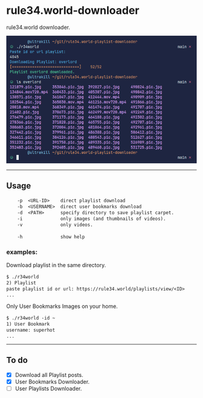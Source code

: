 # rule34.world-downloader
rule34.world downloader.

![image](/img/example.png) 
  
  ---
## Usage
```
    -p  <URL-ID>    direct playlist download
    -b  <USERNAME>  direct user bookmarks download
    -d  <PATH>      specify directory to save playlist carpet.
    -i              only images (and thumbnails of videos).
    -v              only videos.

    -h              show help
```
### examples:
Download playlist in the same directory. 
```
$ ./r34world
2) Playlist
paste playlist id or url: https://rule34.world/playlists/view/<ID>
...

```

Only User Bookmarks Images on your home.

```
$ ./r34world -id ~
1) User Bookmark
username: superhot
...
```


---
## To do
- [x] Download all Playlist posts.
- [x] User Bookmarks Downloader.
- [ ] User Playlists Downloader.
